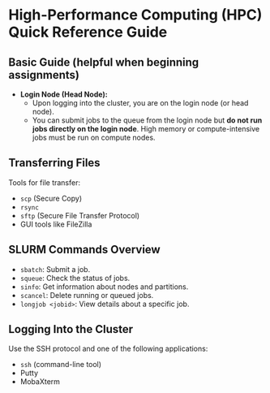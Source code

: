 # High-Performance Computing (HPC) Quick Reference Guide

## Basic Guide (helpful when beginning assignments)
- **Login Node (Head Node):**
  - Upon logging into the cluster, you are on the login node (or head node).
  - You can submit jobs to the queue from the login node but **do not run jobs directly on the login node**. High memory or compute-intensive jobs must be run on compute nodes.

## Transferring Files
Tools for file transfer:
- `scp` (Secure Copy)
- `rsync`
- `sftp` (Secure File Transfer Protocol)
- GUI tools like FileZilla

## SLURM Commands Overview
- `sbatch`: Submit a job.
- `squeue`: Check the status of jobs.
- `sinfo`: Get information about nodes and partitions.
- `scancel`: Delete running or queued jobs.
- `longjob <jobid>`: View details about a specific job.

## Logging Into the Cluster
Use the SSH protocol and one of the following applications:
- `ssh` (command-line tool)
- Putty
- MobaXterm
